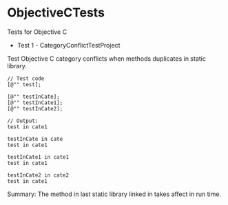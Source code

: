 ObjectiveCTests
===============

Tests for Objective C

* Test 1 - CategoryConflictTestProject

Test Objective C category conflicts when methods duplicates in static library.


```
// Test code
[@"" test];

[@"" testInCate];
[@"" testInCate1];
[@"" testInCate2];
  
// Output:
test in cate1

testInCate in cate
test in cate1

testInCate1 in cate1
test in cate1

testInCate2 in cate2
test in cate1
```

Summary:
The method in last static library linked in takes affect in run time.


